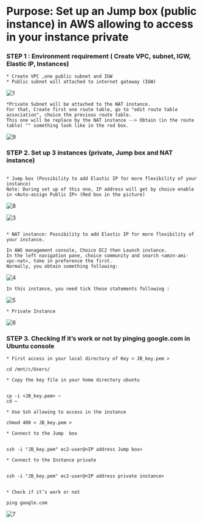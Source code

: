 
# Purpose: Set up an Jump box (public instance) in AWS allowing to access in your instance private #

### STEP 1 : Environment requirement ( Create VPC, subnet, IGW, Elastic IP, Instances) ###

```{r}
* Create VPC ,one public subnet and IGW 
* Public subnet will attached to internet gateway (IGW) 
```

![1](https://user-images.githubusercontent.com/51121757/69834360-c077de00-1231-11ea-9d16-1616a0f32df2.PNG)

```{r}
*Private Subnet will be attached to the NAT instance. 
For that, Create first one route table, go to "edit route table association", choice the previous route table. 
This one will be replace by the NAT instance --> Obtain (in the route table) "" something look like in the red box.
```

![9](https://user-images.githubusercontent.com/51121757/70646282-797ce600-1c3e-11ea-8654-a15b32e1c1bf.PNG)


### STEP 2. Set up 3 instances (private, Jump box and NAT instance) ###

```{r}

* Jump box (Possibility to add Elastic IP for more flexibility of your instance)
Note: During set up of this one, IP address will get by choice enable
in <Auto-assign Public IP> (Red box in the picture)
```

![8](https://user-images.githubusercontent.com/51121757/69897369-12f4ef80-1343-11ea-9908-d2fd3698d8ff.PNG)


![3](https://user-images.githubusercontent.com/51121757/69834395-00d75c00-1232-11ea-98eb-0552028c4570.PNG)


```{r}

* NAT instance: Possibility to add Elastic IP for more flexibility of your instance. 

In AWS management console, Choice EC2 then Launch instance.
In the left navigation pane, choice community and search <amzn-ami-vpc-nat>, take in preference the first.
Normally, you obtain something following:
```

![4](https://user-images.githubusercontent.com/51121757/69834399-0765d380-1232-11ea-8479-3d1b176f3c73.PNG)

```{r}
In this instance, you need tick these statements following : 
```

![5](https://user-images.githubusercontent.com/51121757/69834402-0c2a8780-1232-11ea-96db-7c87a1d60b74.PNG)


```{r}
* Private Instance
```

![6](https://user-images.githubusercontent.com/51121757/69834408-1056a500-1232-11ea-8ccb-74cce9d3cbee.PNG)


### STEP 3. Checking If it’s work or not by pinging google.com in Ubuntu console ###
```{r}
* First access in your local directory of Key < JB_key.pem >

cd /mnt/c/Users/

* Copy the key file in your home directory ubuntu


cp -i <JB_key.pem> ~
cd ~

* Use Ssh allowing to access in the instance

chmod 400 < JB_key.pem >

* Connect to the Jump  box


ssh -i "JB_key.pem" ec2-user@<IP address Jump box>

* Connect to the Instance private


ssh -i "JB_key.pem" ec2-user@<IP address private instance>


* Check if it’s work or not

ping google.com

```


![7](https://user-images.githubusercontent.com/51121757/69834414-15b3ef80-1232-11ea-86e4-6989c31d9903.PNG)
